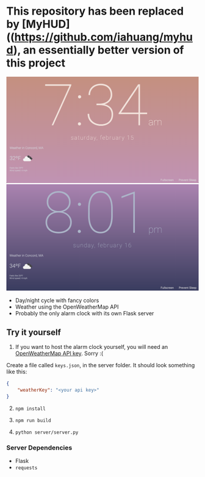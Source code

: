 # This repository has been replaced by [MyHUD]((https://github.com/iahuang/myhud), an essentially better version of this project

![Day screenshot](https://github.com/iahuang/clockbook/raw/master/screenshots/day.png)
![Day screenshot](https://github.com/iahuang/clockbook/raw/master/screenshots/night.png)

- Day/night cycle with fancy colors
- Weather using the OpenWeatherMap API
- Probably the only alarm clock with its own Flask server

## Try it yourself

1. If you want to host the alarm clock yourself, you will need an [OpenWeatherMap API key](https://openweathermap.org/appid). Sorry :(

Create a file called `keys.json`, in the server folder. It should look something like this:
```json
{
    "weatherKey": "<your api key>"
}
```

2. `npm install`

3. `npm run build`

4. `python server/server.py`

### Server Dependencies

- Flask
- `requests`
